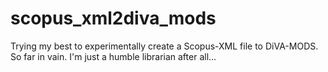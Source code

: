 # scopus_xml2diva_mods

Trying my best to experimentally create a Scopus-XML file to DiVA-MODS. So far in vain. I'm just a humble librarian after all...
